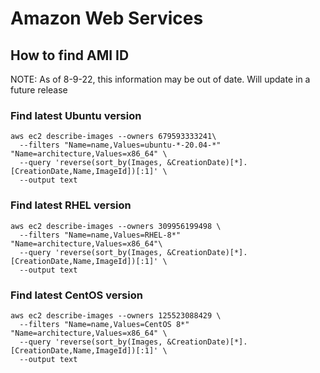 # Amazon Web Services

## How to find AMI ID

NOTE: As of 8-9-22, this information may be out of date. Will update in a future release

### Find latest Ubuntu version

```shell
aws ec2 describe-images --owners 679593333241\
  --filters "Name=name,Values=ubuntu-*-20.04-*" "Name=architecture,Values=x86_64" \
  --query 'reverse(sort_by(Images, &CreationDate)[*].[CreationDate,Name,ImageId])[:1]' \
  --output text
```

### Find latest RHEL version

```shell
aws ec2 describe-images --owners 309956199498 \
  --filters "Name=name,Values=RHEL-8*" "Name=architecture,Values=x86_64"\
  --query 'reverse(sort_by(Images, &CreationDate)[*].[CreationDate,Name,ImageId])[:1]' \
  --output text
```

### Find latest CentOS version

```shell
aws ec2 describe-images --owners 125523088429 \
  --filters "Name=name,Values=CentOS 8*" "Name=architecture,Values=x86_64" \
  --query 'reverse(sort_by(Images, &CreationDate)[*].[CreationDate,Name,ImageId])[:1]' \
  --output text
```
